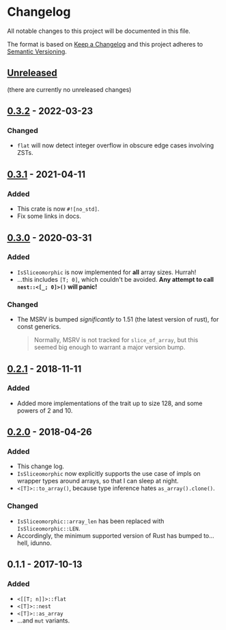 # Changelog
All notable changes to this project will be documented in this file.

The format is based on [Keep a Changelog](http://keepachangelog.com/en/1.0.0/)
and this project adheres to [Semantic Versioning](http://semver.org/spec/v2.0.0.html).

## [Unreleased]

(there are currently no unreleased changes)

## [0.3.2] - 2022-03-23
### Changed
- `flat` will now detect integer overflow in obscure edge cases involving ZSTs.

## [0.3.1] - 2021-04-11
### Added
- This crate is now `#![no_std]`. 
- Fix some links in docs.

## [0.3.0] - 2020-03-31
### Added
- `IsSliceomorphic` is now implemented for **all** array sizes.  Hurrah!
- ...this includes `[T; 0]`, which couldn't be avoided.  **Any attempt to call `nest::<[_; 0]>()` will panic!**
### Changed
- The MSRV is bumped _significantly_ to 1.51 (the latest version of rust), for const generics.
  > Normally, MSRV is not tracked for `slice_of_array`, but this seemed big enough to warrant a major version bump.

## [0.2.1] - 2018-11-11
### Added
- Added more implementations of the trait up to size 128, and some powers of 2 and 10.

## [0.2.0] - 2018-04-26
### Added
- This change log.
- `IsSliceomorphic` now explicitly supports the use case of impls on wrapper types around arrays, so that I can sleep at night.
- `<[T]>::to_array()`, because type inference hates `as_array().clone()`.

### Changed
- `IsSliceomorphic::array_len` has been replaced with `IsSliceomorphic::LEN`.
- Accordingly, the minimum supported version of Rust has bumped to... hell, idunno.

## 0.1.1 - 2017-10-13
### Added
- `<[[T; n]]>::flat`
- `<[T]>::nest`
- `<[T]>::as_array`
- ...and `mut` variants.

[Unreleased]: https://github.com/ExpHP/slice-of-array/compare/v0.3.2...HEAD
[0.3.2]: https://github.com/ExpHP/slice-of-array/compare/v0.3.1...v0.3.2
[0.3.1]: https://github.com/ExpHP/slice-of-array/compare/v0.3.0...v0.3.1
[0.3.0]: https://github.com/ExpHP/slice-of-array/compare/v0.2.1...v0.3.0
[0.2.1]: https://github.com/ExpHP/slice-of-array/compare/v0.2.0...v0.2.1
[0.2.0]: https://github.com/ExpHP/slice-of-array/compare/v0.1.1...v0.2.0
